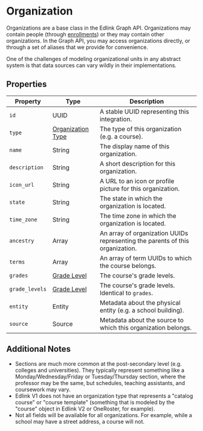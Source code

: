 # Organization

Organizations are a base class in the Edlink Graph API. Organizations may contain people (through [enrollments](/docs/graph/enrollments)) or they may contain other organizations. In the Graph API, you may access organizations directly, or through a set of aliases that we provide for convenience.

One of the challenges of modeling organizational units in any abstract system is that data sources can vary wildly in their implementations.

## Properties

| Property       | Type                                         | Description                                                                   |
|----------------|----------------------------------------------|-------------------------------------------------------------------------------|
| `id`           | UUID                                         | A stable UUID representing this integration.                                  |
| `type`         | [Organization Type](enums/organization-type) | The type of this organization (e.g. a course).                                |
| `name`         | String                                       | The display name of this organization.                                        |
| `description`  | String                                       | A short description for this organization.                                    |
| `icon_url`     | String                                       | A URL to an icon or profile picture for this organization.                    |
| `state`        | String                                       | The state in which the organization is located.                               |
| `time_zone`    | String                                       | The time zone in which the organization is located.                           |
| `ancestry`     | Array                                        | An array of organization UUIDs representing the parents of this organization. |
| `terms`        | Array                                        | An array of term UUIDs to which the course belongs.                           |
| `grades`       | [Grade Level](enums/grade-level)             | The course's grade levels.                                                    |
| `grade_levels` | [Grade Level](enums/grade-level)             | The course's grade levels. Identical to `grades`.                             |
| `entity`       | Entity                                       | Metadata about the physical entity (e.g. a school building).                  |
| `source`       | Source                                       | Metadata about the source to which this organization belongs.                 |

## Additional Notes

* Sections are much more common at the post-secondary level (e.g. colleges and universities). They typically represent something like a Monday/Wednesday/Friday or Tuesday/Thursday section, where the professor may be the same, but schedules, teaching assistants, and coursework may vary.
* Edlink V1 does not have an organization type that represents a "catalog course" or "course template" (something that is modeled by the "course" object in Edlink V2 or OneRoster, for example).
* Not all fields will be available for all organizations. For example, while a school may have a street address, a course will not.
